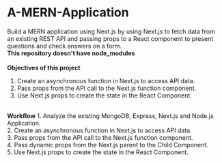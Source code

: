 # A-MERN-Application
Build a MERN application using Next.js by using Next.js to fetch data from an existing REST API and passing props to a React component to present questions and check answers on a form.<br>
<b>This repository doesn't have node_modules </b><br>
<br>
<b>Objectives of this project </b>
1. Create an asynchronous function in Next.js to access API data.<br>
2. Pass props from the API call to the Next.js function component.<br>
3. Use Next.js props to create the state in the React Component.<br>
<br>
<b>Workflow</b>
1. Analyze the existing MongoDB, Express, Next.js and Node.js Application.<br>
2. Create an asynchronous function in Next.js to access API data.<br>
3. Pass props from the API call to the Next.js function component.<br>
4. Pass dynamic props from the Next.js parent to the Child Component.<br>
5. Use Next.js props to create the state in the React Component.<br>
